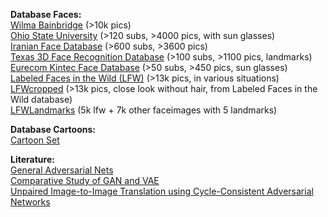 **Database Faces:**  
[Wilma Bainbridge](http://www.wilmabainbridge.com/facememorability2.html) (>10k pics)  
[Ohio State University](http://www2.ece.ohio-state.edu/~aleix/ARdatabase.html) (>120 subs, >4000 pics, with sun glasses)  
[Iranian Face Database](http://www.iranprc.org/en/ifdb.php) (>600 subs, >3600 pics)  
[Texas 3D Face Recognition Database](http://live.ece.utexas.edu/research/texas3dfr/) (>100 subs, >1100 pics, landmarks)  
[Eurecom Kintec Face Database](http://rgb-d.eurecom.fr/) (>50 subs, >450 pics, sun glasses)  
[Labeled Faces in the Wild (LFW)](http://vis-www.cs.umass.edu/lfw/) (>13k pics, in various situations)  
[LFWcropped](http://conradsanderson.id.au/lfwcrop/) (>13k pics, close look without hair, from Labeled Faces in the Wild database)  
[LFWLandmarks](http://mmlab.ie.cuhk.edu.hk/archive/CNN_FacePoint.htm) (5k lfw + 7k other faceimages with 5 landmarks)


**Database Cartoons:**  
[Cartoon Set](https://google.github.io/cartoonset/index.html)  

**Literature:**  
[General Adversarial Nets](https://papers.nips.cc/paper/5423-generative-adversarial-nets.pdf)  
[Comparative Study of GAN and VAE](https://pdfs.semanticscholar.org/76f1/3771f6914d1ef224f341f51b62f4b630e732.pdf)  
[Unpaired Image-to-Image Translation
using Cycle-Consistent Adversarial Networks](http://openaccess.thecvf.com/content_ICCV_2017/papers/Zhu_Unpaired_Image-To-Image_Translation_ICCV_2017_paper.pdf)  
